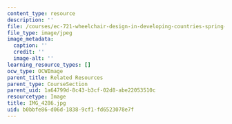 ```yaml
---
content_type: resource
description: ''
file: /courses/ec-721-wheelchair-design-in-developing-countries-spring-2009/b0bbfe86d06d18389cf1fd6523078e7f_IMG_4286.jpg
file_type: image/jpeg
image_metadata:
  caption: ''
  credit: ''
  image-alt: ''
learning_resource_types: []
ocw_type: OCWImage
parent_title: Related Resources
parent_type: CourseSection
parent_uid: 1a64799d-8c43-b3cf-02d8-abe22053510c
resourcetype: Image
title: IMG_4286.jpg
uid: b0bbfe86-d06d-1838-9cf1-fd6523078e7f
---
```

